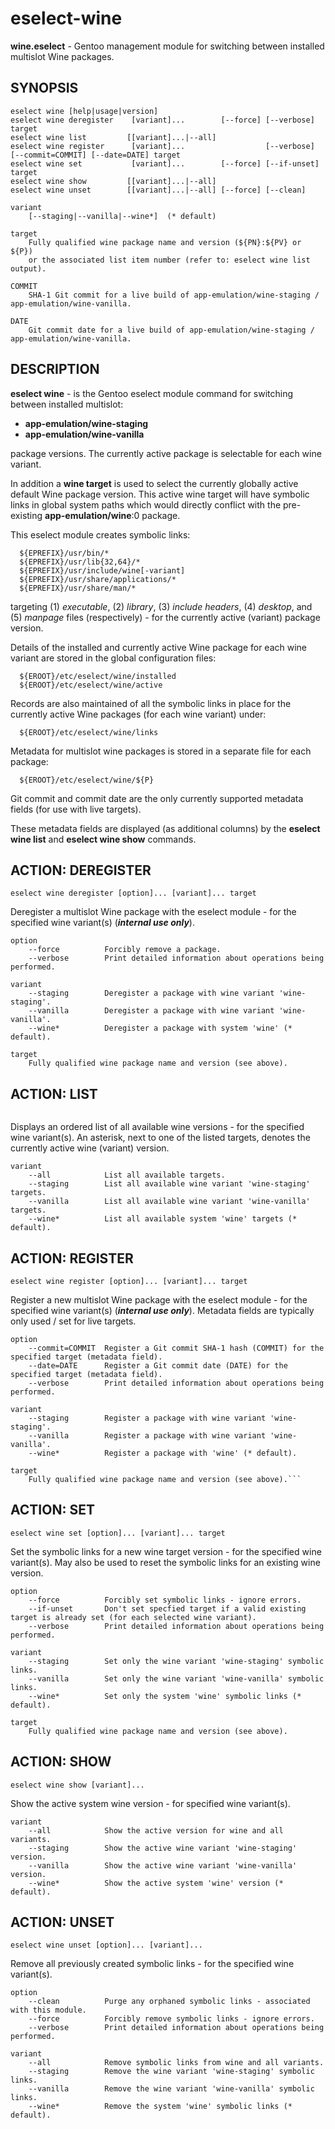 # eselect-wine
**wine.eselect** - Gentoo management module for switching between installed multislot Wine packages.

## SYNOPSIS
```
eselect wine [help|usage|version]
eselect wine deregister    [variant]...        [--force] [--verbose]    target
eselect wine list         [[variant]...|--all]
eselect wine register      [variant]...                  [--verbose] [--commit=COMMIT] [--date=DATE] target
eselect wine set           [variant]...        [--force] [--if-unset]   target
eselect wine show         [[variant]...|--all]
eselect wine unset        [[variant]...|--all] [--force] [--clean]
```
```
variant
    [--staging|--vanilla|--wine*]  (* default)
```
```
target
    Fully qualified wine package name and version (${PN}:${PV} or ${P})
    or the associated list item number (refer to: eselect wine list output).
```
```
COMMIT
    SHA-1 Git commit for a live build of app-emulation/wine-staging / app-emulation/wine-vanilla.
```
```
DATE
    Git commit date for a live build of app-emulation/wine-staging / app-emulation/wine-vanilla.
```

## DESCRIPTION
**eselect wine** - is the Gentoo eselect module command for switching between installed multislot:
* **app-emulation/wine-staging**
* **app-emulation/wine-vanilla**

package versions.
The currently active package is selectable for each wine variant.

In addition a **wine target** is used to select the currently globally active default Wine package version.
This active wine target will have symbolic links in global system paths which would directly conflict with the pre-existing **app-emulation/wine**:0 package.

This eselect module creates symbolic links:
```
  ${EPREFIX}/usr/bin/*
  ${EPREFIX}/usr/lib{32,64}/*
  ${EPREFIX}/usr/include/wine[-variant]
  ${EPREFIX}/usr/share/applications/*
  ${EPREFIX}/usr/share/man/*
```
targeting (1) *executable*, (2) *library*, (3) *include headers*, (4) *desktop*, and (5) *manpage* files (respectively) - for the currently active (variant) package version.

Details of the installed and currently active Wine package for each wine variant are stored in the global configuration files:
```
  ${EROOT}/etc/eselect/wine/installed
  ${EROOT}/etc/eselect/wine/active
```
Records are also maintained of all the symbolic links in place for the currently active Wine packages (for each wine variant) under:
```
  ${EROOT}/etc/eselect/wine/links
```
Metadata for multislot wine packages is stored in a separate file for each package:
```
  ${EROOT}/etc/eselect/wine/${P}
```
Git commit and commit date are the only currently supported metadata fields (for use with live targets).

These metadata fields are displayed (as additional columns) by the **eselect wine list** and **eselect wine show** commands.

## ACTION: DEREGISTER
```
eselect wine deregister [option]... [variant]... target
```
Deregister a multislot Wine package with the eselect module - for the specified wine variant(s)  (**_internal use only_**).
```
option
    --force          Forcibly remove a package.
    --verbose        Print detailed information about operations being performed.
```
```
variant
    --staging        Deregister a package with wine variant 'wine-staging'.
    --vanilla        Deregister a package with wine variant 'wine-vanilla'.
    --wine*          Deregister a package with system 'wine' (* default).
```
```
target
    Fully qualified wine package name and version (see above).
```

## ACTION: LIST
```       eselect wine list [variant]...
```
Displays an ordered list of all available wine versions - for the specified wine variant(s).
An asterisk, next to one of the listed targets, denotes the currently active wine (variant) version.
```
variant
    --all            List all available targets.
    --staging        List all available wine variant 'wine-staging' targets.
    --vanilla        List all available wine variant 'wine-vanilla' targets.
    --wine*          List all available system 'wine' targets (* default).
```
## ACTION: REGISTER
```
eselect wine register [option]... [variant]... target
```
Register a new multislot Wine package with the eselect module - for the specified wine variant(s)  (**_internal use only_**).
Metadata fields are typically only used / set for live targets.
```
option
    --commit=COMMIT  Register a Git commit SHA-1 hash (COMMIT) for the specified target (metadata field).
    --date=DATE      Register a Git commit date (DATE) for the specified target (metadata field).
    --verbose        Print detailed information about operations being performed.
```
```
variant
    --staging        Register a package with wine variant 'wine-staging'.
    --vanilla        Register a package with wine variant 'wine-vanilla'.
    --wine*          Register a package with 'wine' (* default).
```
```
target
    Fully qualified wine package name and version (see above).```
```
## ACTION: SET
```
eselect wine set [option]... [variant]... target
```
Set the symbolic links for a new wine target version - for the specified wine variant(s).
May also be used to reset the symbolic links for an existing wine version.
```
option
    --force          Forcibly set symbolic links - ignore errors.
    --if-unset       Don't set specfied target if a valid existing target is already set (for each selected wine variant).
    --verbose        Print detailed information about operations being performed.
```
```
variant
    --staging        Set only the wine variant 'wine-staging' symbolic links.
    --vanilla        Set only the wine variant 'wine-vanilla' symbolic links.
    --wine*          Set only the system 'wine' symbolic links (* default).
```
```
target
    Fully qualified wine package name and version (see above).
```

## ACTION: SHOW
```
eselect wine show [variant]...
```
Show the active system wine version - for specified wine variant(s).
```
variant
    --all            Show the active version for wine and all variants.
    --staging        Show the active wine variant 'wine-staging' version.
    --vanilla        Show the active wine variant 'wine-vanilla' version.
    --wine*          Show the active system 'wine' version (* default).
```
## ACTION: UNSET
```
eselect wine unset [option]... [variant]...
```
Remove all previously created symbolic links - for the specified wine variant(s).
```
option
    --clean          Purge any orphaned symbolic links - associated with this module.
    --force          Forcibly remove symbolic links - ignore errors.
    --verbose        Print detailed information about operations being performed.
```
```
variant
    --all            Remove symbolic links from wine and all variants.
    --staging        Remove the wine variant 'wine-staging' symbolic links.
    --vanilla        Remove the wine variant 'wine-vanilla' symbolic links.
    --wine*          Remove the system 'wine' symbolic links (* default).
```


